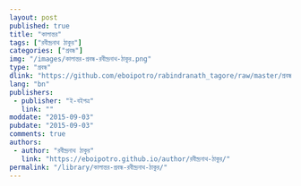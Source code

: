 ```yaml
---
layout: post
published: true
title: "কালান্তর"
tags: ["রবীন্দ্রনাথ ঠাকুর"]
categories: ["প্রবন্ধ"]
img: "/images/কালান্তর-প্রবন্ধ-রবীন্দ্রনাথ-ঠাকুর.png"
type: "প্রবন্ধ"
dlink: "https://github.com/eboipotro/rabindranath_tagore/raw/master/প্রবন্ধ/কালান্তর.epub"
lang: "bn"
publishers: 
 - publisher: "ই-বইপত্র"
   link: ""
moddate: "2015-09-03"
pubdate: "2015-09-03"
comments: true
authors: 
 - author: "রবীন্দ্রনাথ ঠাকুর"
   link: "https://eboipotro.github.io/author/রবীন্দ্রনাথ-ঠাকুর/"
permalink: "/library/কালান্তর-প্রবন্ধ-রবীন্দ্রনাথ-ঠাকুর/"
---
```

